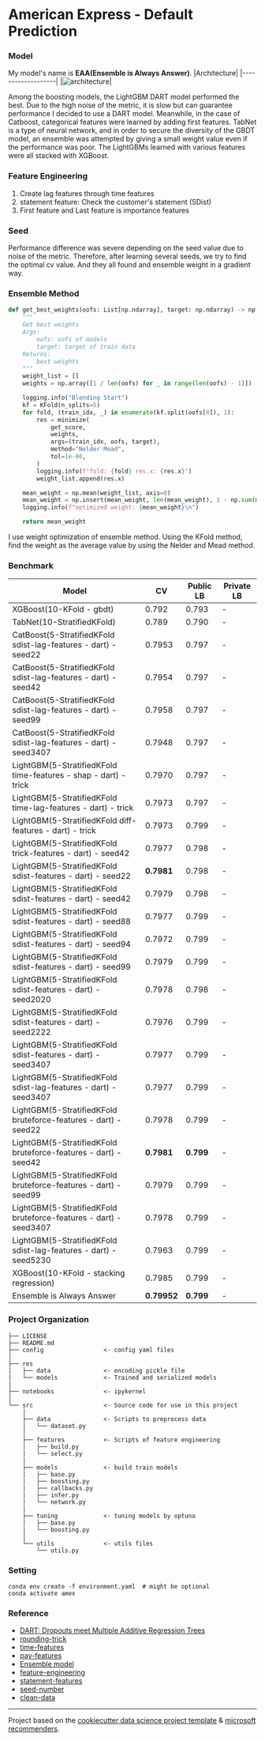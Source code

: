 # American Express - Default Prediction

### Model
My model's name is **EAA(Ensemble is Always Answer)**.
|Architecture|
|-------------------|
|![architecture](https://user-images.githubusercontent.com/46340424/186546573-ab0b711c-6d65-4bd3-8c11-39a681f42143.png)|

Among the boosting models, the LightGBM DART model performed the best. Due to the high noise of the metric, it is slow but can guarantee performance
I decided to use a DART model. Meanwhile, in the case of Catboost, categorical features were learned by adding first features.
TabNet is a type of neural network, and in order to secure the diversity of the GBDT model, an ensemble was attempted by giving a small weight value even if the performance was poor.
The LightGBMs learned with various features were all stacked with XGBoost.

### Feature Engineering
1. Create lag features through time features
2. statement feature: Check the customer's statement (SDist)
3. First feature and Last feature is importance features

### Seed
Performance difference was severe depending on the seed value due to noise of the metric.
Therefore, after learning several seeds, we try to find the optimal cv value.
And they all found and ensemble weight in a gradient way.

### Ensemble Method
```python
def get_best_weights(oofs: List[np.ndarray], target: np.ndarray) -> np.ndarray:
    """
    Get best weights
    Args:
        oofs: oofs of models
        target: target of train data
    Returns:
        best weights
    """
    weight_list = []
    weights = np.array([1 / len(oofs) for _ in range(len(oofs) - 1)])

    logging.info("Blending Start")
    kf = KFold(n_splits=5)
    for fold, (train_idx, _) in enumerate(kf.split(oofs[0]), 1):
        res = minimize(
            get_score,
            weights,
            args=(train_idx, oofs, target),
            method="Nelder-Mead",
            tol=1e-06,
        )
        logging.info(f"fold: {fold} res.x: {res.x}")
        weight_list.append(res.x)

    mean_weight = np.mean(weight_list, axis=0)
    mean_weight = np.insert(mean_weight, len(mean_weight), 1 - np.sum(mean_weight))
    logging.info(f"optimized weight: {mean_weight}\n")

    return mean_weight
```
I use weight optimization of ensemble method. Using the KFold method, find the weight as the average value by using the Nelder and Mead method.

### Benchmark
|Model|CV|Public LB|Private LB|
|-----|--|------|---------|
|XGBoost(10-KFold - gbdt)|0.792|0.793|-|
|TabNet(10-StratifiedKFold)|0.789|0.790|-|
|CatBoost(5-StratifiedKFold sdist-lag-features - dart) - seed22|0.7953|0.797|-|
|CatBoost(5-StratifiedKFold sdist-lag-features - dart) - seed42|0.7954|0.797|-|
|CatBoost(5-StratifiedKFold sdist-lag-features - dart) - seed99|0.7958|0.797|-|
|CatBoost(5-StratifiedKFold sdist-lag-features - dart) - seed3407|0.7948|0.797|-|
|LightGBM(5-StratifiedKFold time-features - shap - dart) - trick|0.7970|0.797|-|
|LightGBM(5-StratifiedKFold time-lag-features - dart) - trick|0.7973|0.797|-|
|LightGBM(5-StratifiedKFold diff-features - dart) - trick|0.7973|0.799|-|
|LightGBM(5-StratifiedKFold trick-features - dart) - seed42|0.7977|0.798|-|
|LightGBM(5-StratifiedKFold sdist-features - dart) - seed22|**0.7981**|0.798|-|
|LightGBM(5-StratifiedKFold sdist-features - dart) - seed42|0.7979|0.798|-|
|LightGBM(5-StratifiedKFold sdist-features - dart) - seed88|0.7977|0.799|-|
|LightGBM(5-StratifiedKFold sdist-features - dart) - seed94|0.7972|0.799|-|
|LightGBM(5-StratifiedKFold sdist-features - dart) - seed99|0.7979|0.799|-|
|LightGBM(5-StratifiedKFold sdist-features - dart) - seed2020|0.7978|0.798|-|
|LightGBM(5-StratifiedKFold sdist-features - dart) - seed2222|0.7976|0.799|-|
|LightGBM(5-StratifiedKFold sdist-features - dart) - seed3407|0.7977|0.799|-|
|LightGBM(5-StratifiedKFold sdist-lag-features - dart) - seed3407|0.7977|0.799|-|
|LightGBM(5-StratifiedKFold bruteforce-features - dart) - seed22|0.7978|0.799|-|
|LightGBM(5-StratifiedKFold bruteforce-features - dart) - seed42|**0.7981**|**0.799**|-|
|LightGBM(5-StratifiedKFold bruteforce-features - dart) - seed99|0.7979|0.799|-|
|LightGBM(5-StratifiedKFold bruteforce-features - dart) - seed3407|0.7978|0.799|-|
|LightGBM(5-StratifiedKFold sdist-lag-features - dart) - seed5230|0.7963|0.799|-|
|XGBoost(10-KFold - stacking regression)|0.7985|0.799|-|
|Ensemble is Always Answer|**0.79952**|**0.799**|-|

### Project Organization
```
├── LICENSE
├── README.md
├── config                 <- config yaml files
│
├── res
|   ├── data               <- encoding pickle file
|   └── models             <- Trained and serialized models
|
├── notebooks              <- ipykernel
│
└── src                    <- Source code for use in this project
    │
    ├── data               <- Scripts to preprocess data
    │   └── dataset.py
    │
    ├── features           <- Scripts of feature engineering
    |   ├── build.py
    |   └── select.py
    |
    ├── models             <- build train models
    |   ├── base.py
    |   ├── boosting.py
    |   ├── callbacks.py   
    |   ├── infer.py
    |   └── network.py
    |
    ├── tuning             <- tuning models by optuna
    |   ├── base.py
    |   └── boosting.py
    │
    └── utils              <- utils files
        └── utils.py
```

### Setting
```
conda env create -f environment.yaml  # might be optional
conda activate amex
```

### Reference
+ [DART: Dropouts meet Multiple Additive Regression Trees](https://arxiv.org/abs/1505.01866)
+ [rounding-trick](https://www.kaggle.com/code/jiweiliu/amex-catboost-rounding-trick)
+ [time-features](https://www.kaggle.com/code/cdeotte/time-series-eda)
+ [pay-features](https://www.kaggle.com/code/jiweiliu/rapids-cudf-feature-engineering-xgb)
+ [Ensemble model](https://www.sciencedirect.com/science/article/pii/S0957417421003407)
+ [feature-engineering](https://www.kaggle.com/code/susnato/amex-data-preprocesing-feature-engineering)
+ [statement-features](https://www.kaggle.com/code/romaupgini/statement-dates-to-use-or-not-to-use)
+ [seed-number](https://paperswithcode.com/paper/torch-manual-seed-3407-is-all-you-need-on-the)
+ [clean-data](https://www.kaggle.com/competitions/amex-default-prediction/discussion/328514)
--------
Project based on the [cookiecutter data science project template](https://drivendata.github.io/cookiecutter-data-science/) & [microsoft recommenders](https://github.com/microsoft/recommenders/tree/main/recommenders).
